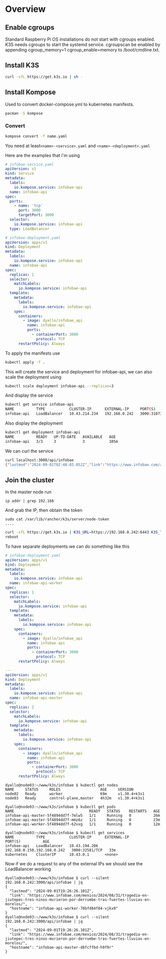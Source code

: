 # Overview

## Enable cgroups

Standard Raspberry Pi OS installations do not start with cgroups enabled. K3S needs cgroups to start the systemd service. cgroupscan be enabled by appending cgroup_memory=1 cgroup_enable=memory to /boot/cmdline.txt.

## Install K3S

```bash
curl -sfL https://get.k3s.io | sh -
```

## Install Kompose

Used to convert docker-compose.yml to kubernetes manifests.

```bash
pacman -S kompose
```

### Convert

```bash
kompose convert -f name.yaml
```

You need at least`<name>-<service>.yaml` and `<name>-<deployment>.yaml`

Here are the examples that i'm using

```yml
# infobae-service.yaml
apiVersion: v1
kind: Service
metadata:
  labels:
    io.kompose.service: infobae-api
  name: infobae-api
spec:
  ports:
    - name: 'tcp'
      port: 3000
      targetPort: 3000
  selector:
    io.kompose.service: infobae-api
  type: LoadBalancer
```

```yml
# infobae-deployment.yaml
apiVersion: apps/v1
kind: Deployment
metadata:
  labels:
    io.kompose.service: infobae-api
  name: infobae-api
spec:
  replicas: 1
  selector:
    matchLabels:
      io.kompose.service: infobae-api
  template:
    metadata:
      labels:
        io.kompose.service: infobae-api
    spec:
      containers:
        - image: dyallo/infobae_api
          name: infobae-api
          ports:
            - containerPort: 3000
              protocol: TCP
      restartPolicy: Always
```

To apply the manifests use

```bash
kubectl apply -f .
```

This will create the service and deployment for infobae-api, we can also scale the deployment using

```bash
kubectl scale deployment infobae-api --replicas=3
```

And display the service

```bash
kubectl get service infobae-api
NAME          TYPE           CLUSTER-IP      EXTERNAL-IP     PORT(S)          AGE
infobae-api   LoadBalancer   10.43.214.234   192.168.0.242   3000:31073/TCP   104m
```

Also display the deployment

```bash
kubectl get deployment infobae-api
NAME          READY   UP-TO-DATE   AVAILABLE   AGE
infobae-api   3/3     3            3           105m
```

We can curl the service

```bash
curl localhost:3000/api/infobae
{"lastmod":"2024-09-01T02:48:03.052Z","link":"https://www.infobae.com/america/agencias/2024/09/01/la-defensa-rusa-derriba-mas-de-14-vehiculos-aereos-ucranianos-sobre-briansk-lipetsk-y-belgorod/"}
```

## Join the cluster

In the master node run

```shell
ip addr | grep 192.168
```

And grab the IP, then obtain the token

```shell
sudo cat /var/lib/rancher/k3s/server/node-token
....
```

```bash
curl -sfL https://get.k3s.io | K3S_URL=https://192.168.0.242:6443 K3S_TOKEN=.... sh -
reboot
```

To have separate deployments we can do something like this

```yaml
# infobae-deployment.yaml
apiVersion: apps/v1
kind: Deployment
metadata:
  labels:
    io.kompose.service: infobae-api
  name: infobae-api-worker
spec:
  replicas: 1
  selector:
    matchLabels:
      io.kompose.service: infobae-api
  template:
    metadata:
      labels:
        io.kompose.service: infobae-api
    spec:
      containers:
        - image: dyallo/infobae_api
          name: infobae-api
          ports:
            - containerPort: 3000
              protocol: TCP
      restartPolicy: Always

---
apiVersion: apps/v1
kind: Deployment
metadata:
  labels:
    io.kompose.service: infobae-api
  name: infobae-api-master
spec:
  replicas: 2
  selector:
    matchLabels:
      io.kompose.service: infobae-api
  template:
    metadata:
      labels:
        io.kompose.service: infobae-api
    spec:
      containers:
        - image: dyallo/infobae_api
          name: infobae-api
          ports:
            - containerPort: 3000
              protocol: TCP
      restartPolicy: Always

```

```shell
dyallo@node03:~/www/k3s/infobae $ kubectl get nodes
NAME     STATUS     ROLES                  AGE     VERSION
node02   Ready      worker                 69m     v1.30.4+k3s1
node03   Ready      control-plane,master   4h32m   v1.30.4+k3s1

dyallo@node03:~/www/k3s/infobae $ kubectl get pods
NAME                                  READY   STATUS    RESTARTS   AGE
infobae-api-master-5f4894dd7f-7mlw5   1/1     Running   0          26m
infobae-api-master-5f4894dd7f-mmz6z   1/1     Running   0          23m
infobae-api-worker-5f4894dd7f-62vxg   1/1     Running   0          12m

dyallo@node03:~/www/k3s/infobae $ kubectl get services
NAME          TYPE           CLUSTER-IP      EXTERNAL-IP                   PORT(S)          AGE
infobae-api   LoadBalancer   10.43.194.206   192.168.0.150,192.168.0.242   3000:32581/TCP   33m
kubernetes    ClusterIP      10.43.0.1       <none>
```

Now if we do a request to any of the external IPs we should see the LoadBalancer working

```shell
dyallo@node03:~/www/k3s/infobae $ curl --silent 192.168.0.242:3000/api/infobae | jq
{
  "lastmod": "2024-09-01T19:26:26.101Z",
  "link": "https://www.infobae.com/mexico/2024/08/31/tragedia-en-jiutepec-tres-ninos-murieron-por-derrumbe-tras-fuertes-lluvias-en-morelos/",
  "hostname": "infobae-api-worker-78bfd84f84-vjkx9"
}
dyallo@node03:~/www/k3s/infobae $ curl --silent 192.168.0.242:3000/api/infobae | jq
{
  "lastmod": "2024-09-01T19:26:26.101Z",
  "link": "https://www.infobae.com/mexico/2024/08/31/tragedia-en-jiutepec-tres-ninos-murieron-por-derrumbe-tras-fuertes-lluvias-en-morelos/",
  "hostname": "infobae-api-master-d8fcffbd-h9f9r"
}
```